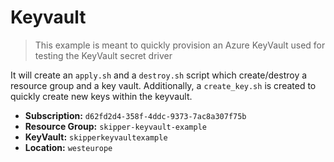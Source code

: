 # Keyvault
> This example is meant to quickly provision an Azure KeyVault used for testing the KeyVault secret driver

It will create an `apply.sh` and a `destroy.sh` script which create/destroy a resource group and a key vault.
Additionally, a `create_key.sh` is created to quickly create new keys within the keyvault.

- **Subscription:** `d62fd2d4-358f-4ddc-9373-7ac8a307f75b`
- **Resource Group:** `skipper-keyvault-example`
- **KeyVault:** `skipperkeyvaultexample`
- **Location:** `westeurope`
